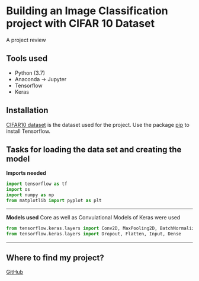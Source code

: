 # Building an Image Classification project with CIFAR 10 Dataset

A project review

## Tools used
* Python (3.7)
* Anaconda -> Jupyter
* Tensorflow 
* Keras

## Installation
[CIFAR10 dataset](https://www.cs.toronto.edu/~kriz/cifar.html) is the dataset used for the project.
Use the package [pip](https://www.tensorflow.org/install/pip) to install Tensorflow.


## Tasks for loading the data set and creating the model
**Imports needed**
```python
import tensorflow as tf
import os
import numpy as np
from matplotlib import pyplot as plt
```
---
**Models used**
Core as well as Convulational Models of Keras were used 
```python
from tensorflow.keras.layers import Conv2D, MaxPooling2D, BatchNormalization
from tensorflow.keras.layers import Dropout, Flatten, Input, Dense
```
---

## Where to find my project?

[GitHub](https://github.com/omnankar10/AI-ML-Deep-Learning-Data-Science)